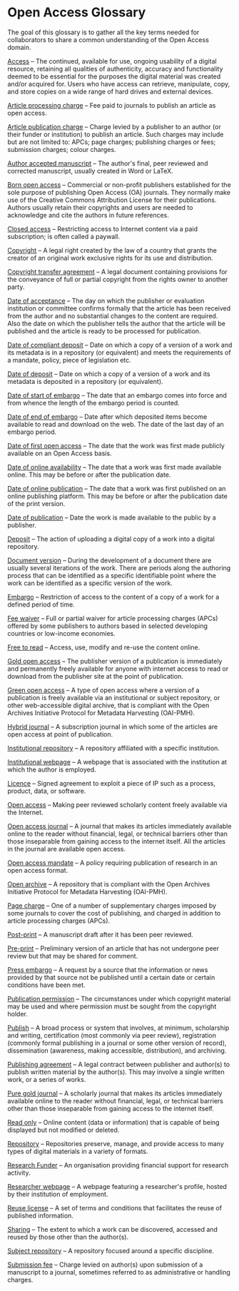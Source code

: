 # Open Access Glossary 

The goal of this glossary is to gather all the key terms needed for collaborators to share a common understanding of the Open Access domain.

[Access](./Glossary/Access.md)  – The continued, available for use, ongoing usability of a digital resource, retaining all qualities of authenticity, accuracy and functionality deemed to be essential for the purposes the digital material was created and/or acquired for. Users who have access can retrieve, manipulate, copy, and store copies on a wide range of hard drives and external devices.
 
[Article processing charge](./Glossary/Article%20processing%20charge.md)  – Fee paid to journals to publish an article as open access.
 
[Article publication charge](./Glossary/Article%20publication%20charge.md)  – Charge levied by a publisher to an author (or their funder or institution) to publish an article. Such charges may include but are not limited to: APCs; page charges; publishing charges or fees; submission charges; colour charges.
 
[Author accepted manuscript](./Glossary/Author%20accepted%20manuscript.md)  – The author's final, peer reviewed and corrected manuscript, usually created in Word or LaTeX.
 
[Born open access](./Glossary/Born%20open%20access.md)  – Commercial or non-profit publishers established for the sole purpose of publishing Open Access (OA) journals. They normally make use of the Creative Commons Attribution License for their publications. Authors usually retain their copyrights and users are needed to acknowledge and cite the authors in future references.
 
[Closed access](./Glossary/Closed%20access.md)  – Restricting access to Internet content via a paid subscription; is often called a paywall.
 
[Copyright](./Glossary/Copyright.md)  – A legal right created by the law of a country that grants the creator of an original work exclusive rights for its use and distribution.
 
[Copyright transfer agreement](./Glossary/Copyright%20transfer%20agreement.md)  –  A legal document containing provisions for the conveyance of full or partial copyright from the rights owner to another party.
 
[Date of acceptance](./Glossary/Date%20of%20acceptance.md)  – The day on which the publisher or evaluation institution or committee confirms formally that the article has been received from the author and no substantial changes to the content are required. Also the date on which the publisher tells the author that the article will be published and the article is ready to be processed for publication.
 
[Date of compliant deposit](./Glossary/Date%20of%20compliant%20deposit.md)  – Date on which a copy of a version of a work and its metadata is in a repository (or equivalent) and meets the requirements of a mandate, policy, piece of legislation etc.
 
[Date of deposit](./Glossary/Date%20of%20deposit.md)  – Date on which a copy of a version of a work and its metadata is deposited in a repository (or equivalent).
 
[Date of start of embargo](./Glossary/Date%20of%20start%20of%20embargo.md)  – The date that an embargo comes into force and from whence the length of the embargo period is counted.
 
[Date of end of embargo](./Glossary/Date%20of%20end%20of%20embargo.md)  – Date after which deposited items become available to read and download on the web. The date of the last day of an embargo period.
 
[Date of first open access](./Glossary/Date%20of%20first%20open%20access.md)  – The date that the work was first made publicly available on an Open Access basis.
 
[Date of online availability](./Glossary/Date%20of%20online%20availability.md)  – The date that a work was first made available online. This may be before or after the publication date.
 
[Date of online publication](./Glossary/Date%20of%20online%20publication.md)  – The date that a work was first published on an online publishing platform. This may be before or after the publication date of the print version.
 
[Date of publication](./Glossary/Date%20of%20publication.md)  – Date the work is made available to the public by a publisher.
 
[Deposit](./Glossary/Deposit.md)  – The action of uploading a digital copy of a work into a digital repository.
 
[Document version](./Glossary/Document%20version.md)  – During the development of a document there are usually several iterations of the work. There are periods along the authoring process that can be identified as a specific identifiable point where the work can be identified as a specific version of the work.
 
[Embargo](./Glossary/Embargo.md)  – Restriction of access to the content of a copy of a work for a defined period of time.
 
[Fee waiver](./Glossary/Fee%20waiver.md)  – Full or partial waiver for article processing charges (APCs) offered by some publishers to authors based in selected developing countries or low-income economies.
 
[Free to read](./Glossary/Free%20to%20read.md)  – Access, use, modify and re-use the content online.
 
[Gold open access](./Glossary/Gold%20open%20access.md)  – The publisher version of a publication is immediately and permanently freely available for anyone with internet access to read or download from the publisher site at the point of publication.
 
[Green open access](./Glossary/Green%20open%20access.md)  – A type of open access where a version of a publication is freely available via an institutional or subject repository, or other web-accessible digital archive, that is compliant with the Open Archives Initiative Protocol for Metadata Harvesting (OAI-PMH).
 
[Hybrid journal](./Glossary/Hybrid%20journal.md)  – A subscription journal in which some of the articles are open access at point of publication.
 
[Institutional repository](./Glossary/Institutional%20repository.md)  – A repository affiliated with a specific institution.
 
[Institutional webpage](./Glossary/Institutional%20webpage.md)  – A webpage that is associated with the institution at which the author is employed.
 
[Licence](./Glossary/Licence.md) – Signed agreement to exploit a piece of IP such as a process, product, data, or software.
 
[Open access](./Glossary/Open%20access.md)  – Making peer reviewed scholarly content freely available via the Internet.
 
[Open access journal](./Glossary/Open%20access%20journal.md)  – A journal that makes its articles immediately available online to the reader without financial, legal, or technical barriers other than those inseparable from gaining access to the internet itself. All the articles in the journal are available open access.
 
[Open access mandate](./Glossary/Open%20access%20mandate.md)  – A policy requiring publication of research in an open access format.
 
[Open archive](./Glossary/Open%20archive.md)  – A repository that is compliant with the Open Archives Initiative Protocol for Metadata Harvesting (OAI-PMH).
 
[Page charge](./Glossary/Page%20charge.md)  – One of a number of supplementary charges imposed by some journals to cover the cost of publishing, and charged in addition to article processing charges (APCs).
 
[Post-print](./Glossary/Post-print.md)  – A manuscript draft after it has been peer reviewed.
 
[Pre-print](./Glossary/Pre-print.md)  – Preliminary version of an article that has not undergone peer review but that may be shared for comment.
 
[Press embargo](./Glossary/Press%20embargo.md)  – A request by a source that the information or news provided by that source not be published until a certain date or certain conditions have been met.
 
[Publication permission](./Glossary/Publication%20permission.md)  – The circumstances under which copyright material may be used and where permission must be sought from the copyright holder.
 
[Publish](./Glossary/Publish.md)  – A broad process or system that involves, at minimum, scholarship and writing, certification (most commonly via peer review), registration (commonly formal publishing in a journal or some other version of record), dissemination (awareness, making accessible, distribution), and archiving.
 
[Publishing agreement](./Glossary/Publishing%20agreement.md)  – A legal contract between publisher and author(s) to publish written material by the author(s). This may involve a single written work, or a series of works.
 
[Pure gold journal](./Glossary/Pure%20gold%20journal.md)  – A scholarly journal that makes its articles immediately available online to the reader without financial, legal, or technical barriers other than those inseparable from gaining access to the internet itself.
 
[Read only](./Glossary/Read%20only.md)  – Online content (data or information) that is capable of being displayed but not modified or deleted.
 
[Repository](./Glossary/Repository.md)  – Repositories preserve, manage, and provide access to many types of digital materials in a variety of formats.
 
[Research Funder](./Glossary/Research%20Funder.md)   – An organisation providing financial support for research activity.
 
[Researcher webpage](./Glossary/Researcher%20webpage.md)  – A webpage featuring a researcher's profile, hosted by their institution of employment.
 
[Reuse license](./Glossary/Reuse%20license.md)  – A set of terms and conditions that facilitates the reuse of published information.
 
[Sharing](./Glossary/Sharing.md)  – The extent to which a work can be discovered, accessed and reused by those other than the author(s).
 
[Subject repository](./Glossary/Subject%20repository.md)  – A repository focused around a specific discipline.
 
[Submission fee](./Glossary/Submission%20fee.md)  – Charge levied on author(s) upon submission of a manuscript to a journal, sometimes referred to as administrative or handling charges.
 
